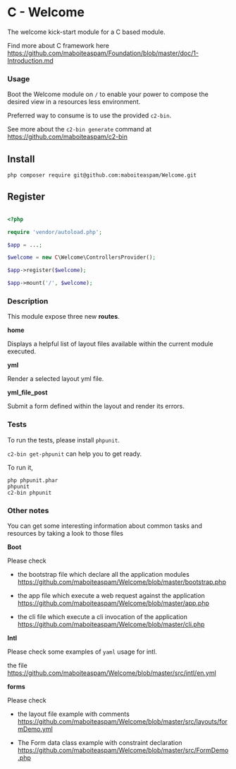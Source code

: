 # C - Welcome

The welcome kick-start module for a C based module.

Find more about C framework here https://github.com/maboiteaspam/Foundation/blob/master/doc/1-Introduction.md

### Usage

Boot the Welcome module on `/` to enable your power to compose the desired view
in a resources less environment.

Preferred way to consume is to use the provided `c2-bin`.

See more about the `c2-bin generate` command at https://github.com/maboiteaspam/c2-bin


## Install

```
php composer require git@github.com:maboiteaspam/Welcome.git
```

## Register

```php

<?php

require 'vendor/autoload.php';

$app = ...;

$welcome = new C\Welcome\ControllersProvider();

$app->register($welcome);

$app->mount('/', $welcome);

```

### Description

This module expose three new __routes__.

__home__

Displays a helpful list of layout files available within the current module executed.

__yml__

Render a selected layout yml file.

__yml_file_post__

Submit a form defined within the layout and render its errors.

### Tests

To run the tests, please install `phpunit`.

`c2-bin get-phpunit` can help you to get ready.

To run it,
```
php phpunit.phar
phpunit
c2-bin phpunit
```

### Other notes

You can get some interesting information about common tasks and resources
by taking a look to those files

__Boot__

Please check

- the bootstrap file which declare all the application modules
https://github.com/maboiteaspam/Welcome/blob/master/bootstrap.php

- the app file which execute a web request against the application
https://github.com/maboiteaspam/Welcome/blob/master/app.php

- the cli file which execute a cli invocation of the application
https://github.com/maboiteaspam/Welcome/blob/master/cli.php

__Intl__

Please check some examples of `yaml` usage for intl.

the file https://github.com/maboiteaspam/Welcome/blob/master/src/intl/en.yml

__forms__

Please check

- the layout file example with comments
https://github.com/maboiteaspam/Welcome/blob/master/src/layouts/formDemo.yml

- The Form data class example with constraint declaration
https://github.com/maboiteaspam/Welcome/blob/master/src/FormDemo.php


